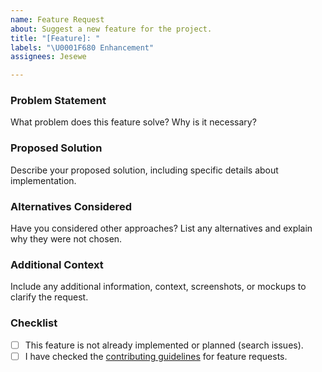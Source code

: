 ```yaml
---
name: Feature Request
about: Suggest a new feature for the project.
title: "[Feature]: "
labels: "\U0001F680 Enhancement"
assignees: Jesewe

---
```


### Problem Statement
What problem does this feature solve? Why is it necessary?

### Proposed Solution
Describe your proposed solution, including specific details about implementation.

### Alternatives Considered
Have you considered other approaches? List any alternatives and explain why they were not chosen.

### Additional Context
Include any additional information, context, screenshots, or mockups to clarify the request.

### Checklist
- [ ] This feature is not already implemented or planned (search issues).
- [ ] I have checked the [contributing guidelines](https://github.com/Jesewe/cs2-triggerbot/blob/main/CONTRIBUTING.md) for feature requests.